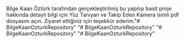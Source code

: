 Bilge Kaan Öztürk tarafından gerçekleştirilmiş bu yapılışı basit proje hakkında detaylı bilgi için Yüz Tanıyan ve Takip Eden Kamera isimli pdf dosyasını açın.
Ziyaret ettiğiniz için teşekkür ederim."# BilgeKaanOzturkRepository" 
"# BilgeKaanOzturkRepository" 
"# BilgeKaanOzturkRepository" 
"# BilgeKaanOzturkRepository" 
